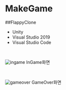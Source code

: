 # MakeGame

##FlappyClone
- Unity
- Visual Studio 2019
- Visual Studio Code
<br/>

 ![ingame](https://media.githubusercontent.com/media/carhartt0/MakeGame/main/FlappyClone/Capture/ingame.png)
InGame화면

<br/>

 ![gameover](https://media.githubusercontent.com/media/carhartt0/MakeGame/main/FlappyClone/Capture/gameover.png)
GameOver화면
